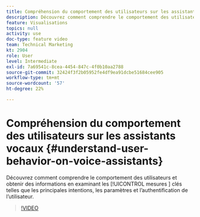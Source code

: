 ```yaml
---
title: Compréhension du comportement des utilisateurs sur les assistants vocaux
description: Découvrez comment comprendre le comportement des utilisateurs et obtenir des informations en examinant les mesures clés telles que les principales intentions, les paramètres et l’authentification des utilisateurs.
feature: Visualisations
topics: null
activity: use
doc-type: feature video
team: Technical Marketing
kt: 2904
role: User
level: Intermediate
exl-id: 7a69541c-8cea-4454-847c-4f0b10aa2788
source-git-commit: 32424f3f2b05952fe4df9ea91dcbe51684cee905
workflow-type: tm+mt
source-wordcount: '57'
ht-degree: 22%

---
```


# Compréhension du comportement des utilisateurs sur les assistants vocaux {#understand-user-behavior-on-voice-assistants}

Découvrez comment comprendre le comportement des utilisateurs et obtenir des informations en examinant les [!UICONTROL mesures ] clés telles que les principales intentions, les paramètres et l’authentification de l’utilisateur.

>[!VIDEO](https://video.tv.adobe.com/v/27227/?quality=9)

